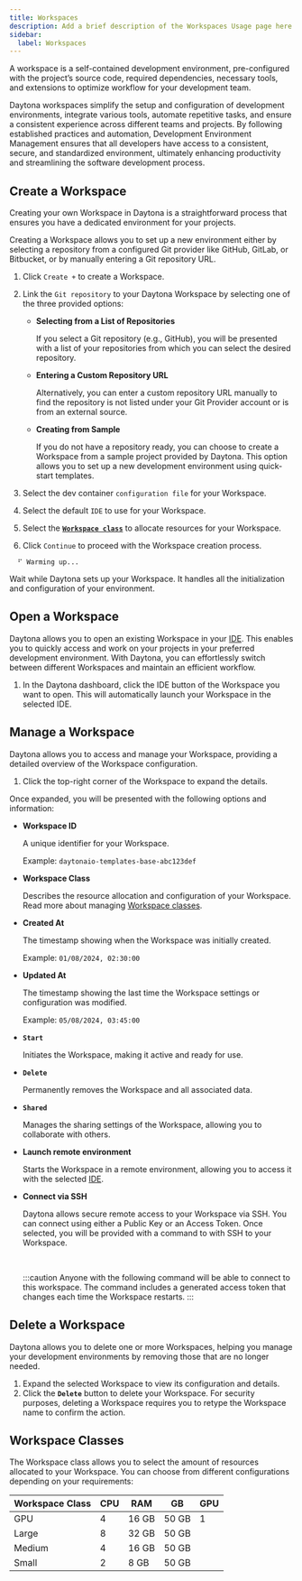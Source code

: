 ```yaml
---
title: Workspaces
description: Add a brief description of the Workspaces Usage page here
sidebar:
  label: Workspaces
---
```


A workspace is a self-contained development environment, pre-configured with the project’s source code, required dependencies, necessary tools, and extensions to optimize workflow for your development team.

Daytona workspaces simplify the setup and configuration of development environments, integrate various tools, automate repetitive tasks, and ensure a consistent experience across different teams and projects. By following established practices and automation, Development Environment Management ensures that all developers have access to a consistent, secure, and standardized environment, ultimately enhancing productivity and streamlining the software development process.

## Create a Workspace

Creating your own Workspace in Daytona is a straightforward process that ensures you have a dedicated environment for your projects.

Creating a Workspace allows you to set up a new environment either by selecting a repository from a configured Git provider like GitHub, GitLab, or Bitbucket, or by manually entering a Git repository URL.

1. Click `Create +` to create a Workspace.

2. Link the `Git repository` to your Daytona Workspace by selecting one of the three provided options:

   - **Selecting from a List of Repositories**

     If you select a Git repository (e.g., GitHub), you will be presented with a list of your repositories from which you can select the desired repository.

   - **Entering a Custom Repository URL**

     Alternatively, you can enter a custom repository URL manually to find the repository is not listed under your Git Provider account or is from an external source.

   - **Creating from Sample**

     If you do not have a repository ready, you can choose to create a Workspace from a sample project provided by Daytona. This option allows you to set up a new development environment using quick-start templates.

3. Select the dev container `configuration file` for your Workspace.

4. Select the default `IDE` to use for your Workspace.

5. Select the [**`Workspace class`**](#workspace-classes) to allocate resources for your Workspace.

6. Click `Continue` to proceed with the Workspace creation process.

  ```text
    ⠋ Warming up...
  ```

  Wait while Daytona sets up your Workspace. It handles all the initialization and configuration of your environment.

<!-- #### Web Browser Creation

1. **Starting Creation** 

  In your Browser type in your GitHub or GitLab repository prefix with your domain. For example,

```bash
{{domain-name}}/#{{link-to-github-repo}}
``` -->

## Open a Workspace

Daytona allows you to open an existing Workspace in your [IDE](/usage/ide). This enables you to quickly access and work on your projects in your preferred development environment. With Daytona, you can effortlessly switch between different Workspaces and maintain an efficient workflow.

1. In the Daytona dashboard, click the IDE button of the Workspace you want to open. This will automatically launch your Workspace in the selected IDE.

## Manage a Workspace

Daytona allows you to access and manage your Workspace, providing a detailed overview of the Workspace configuration.  

1. Click the top-right corner of the Workspace to expand the details.

Once expanded, you will be presented with the following options and information:

- **Workspace ID**

  A unique identifier for your Workspace.

  Example: `daytonaio-templates-base-abc123def`

- **Workspace Class**

  Describes the resource allocation and configuration of your Workspace. Read more about managing [Workspace classes](#workspace-class).

- **Created At**

  The timestamp showing when the Workspace was initially created.

  Example: `01/08/2024, 02:30:00`

- **Updated At**

  The timestamp showing the last time the Workspace settings or configuration was modified.

  Example: `05/08/2024, 03:45:00`

- **`Start`**

  Initiates the Workspace, making it active and ready for use.

- **`Delete`**

  Permanently removes the Workspace and all associated data.

- **`Shared`**

  Manages the sharing settings of the Workspace, allowing you to collaborate with others.

- **Launch remote environment**

  Starts the Workspace in a remote environment, allowing you to access it with the selected [IDE](/usage/ide).

- **Connect via SSH**

  Daytona allows secure remote access to your Workspace via SSH. You can connect using either a Public Key or an Access Token. Once selected, you will be provided with a command to with SSH to your Workspace.

  <br />

  :::caution
  Anyone with the following command will be able to connect to this workspace. The command includes a generated access token that changes each time the Workspace restarts.
  :::

## Delete a Workspace

Daytona allows you to delete one or more Workspaces, helping you manage your development environments by removing those that are no longer needed.

1. Expand the selected Workspace to view its configuration and details.
2. Click the **`Delete`** button to delete your Workspace. For security purposes, deleting a Workspace requires you to retype the Workspace name to confirm the action.

## Workspace Classes

The Workspace class allows you to select the amount of resources allocated to your Workspace. You can choose from different configurations depending on your requirements:

| **Workspace Class** | **CPU** | **RAM** | **GB** | **GPU** |
|---------------------|---------|---------|--------|---------|
| GPU                 | 4       | 16 GB   | 50 GB  | 1       |
| Large               | 8       | 32 GB   | 50 GB  |         |
| Medium              | 4       | 16 GB   | 50 GB  |         |
| Small               | 2       | 8 GB    | 50 GB  |         |
